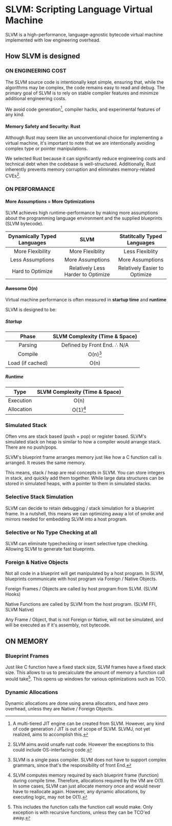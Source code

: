 # SLVM: Scripting Language Virtual Machine

SLVM is a high-performance, language-agnostic bytecode virtual machine implemented with low engineering overhead.

## How SLVM is designed

### ON ENGINEERING COST

The SLVM source code is intentionally kept simple, ensuring that, while the algorithms may be complex, the code remains easy to read and debug. The primary goal of SLVM is to rely on stable compiler features and minimize additional engineering costs.

We avoid code generation[^1], compiler hacks, and experimental features of any kind.

#### Memory Safety and Security: Rust

Although Rust may seem like an unconventional choice for implementing a virtual machine, it's important to note that we are intentionally avoiding complex type or pointer manipulations.

We selected Rust because it can significantly reduce engineering costs and technical debt when the codebase is well-structured. Additionally, Rust inherently prevents memory corruption and eliminates memory-related CVEs[^2].

### ON PERFORMANCE

#### More Assumptions = More Optimizations

SLVM achieves high runtime-performance by making more assumptions about the
programming language environment and the supplied blueprints (SLVM bytecode).

| Dynamically Typed Languages |                SLVM                |  Statitcally Typed Languages  |
| :-------------------------: | :--------------------------------: | :---------------------------: |
|      More Flexibility       |          More Flexiblity           |        Less Flexiblity        |
|      Less Assumptions       |          More Assumptions          |       More Assumptions        |
|      Hard to Optimize       | Relatively Less Harder to Optimize | Relatively Easier to Optimize |

#### Awesome O(n)

Virtual machine performance is often measured in **startup time** and **runtime**

SLVM is designed to be:

##### Startup

|      Phase       | SLVM Complexity (Time & Space) |
| :--------------: | :----------------------------: |
|     Parsing      |  Defined by Front End. ∴ N/A   |
|     Compile      |            O(n)[^3]            |
| Load (if cached) |              O(n)              |

##### Runtime

|    Type    | SLVM Complexity (Time & Space) |
| :--------: | :----------------------------: |
| Execution  |              O(n)              |
| Allocation |            O(1)[^4]            |

### Simulated Stack

Often vms are stack based (push + pop) or register based. SLVM's simulated stack on heap is similar to how a compiler would arrange stack. There are no push/pops.

SLVM's blueprint frame arranges memory just like how a C function call is arranged. It reuses the same memory.

This means, stack / heap are real concepts in SLVM. You can store integers in stack, and quickly add them together. While large data structures can be stored in simulated heaps, with a pointer to them in simulated stacks.

### Selective Stack Simulation

SLVM can decide to retain debugging / stack simulation for a blueprint frame. In a nutshell, this means we can optimizing away a lot of smoke and mirrors needed for embedding SLVM into a host program.

### Selective or No Type Checking at all

SLVM can eliminate typechecking or insert selective type checking. Allowing SLVM to generate fast blueprints.

### Foreign & Native Objects

Not all code in a blueprint will get manipulated by a host program. In SLVM, blueprints communicate with
host program via Foreign / Native Objects.

Foreign Frames / Objects are called by host program from SLVM. (SLVM Hooks)

Native Functions are called by SLVM from the host program. (SLVM FFI, SLVM Native)

Any Frame / Object, that is not Foreign or Native, will not be simulated, and will be executed as if
it's assembly, not bytecode.

## ON MEMORY

### Blueprint Frames

Just like C function have a fixed stack size, SLVM frames have a fixed stack size. This allows to us
to precalculate the amount of memory a function call would take[^5]. This opens up windows for various
optimizations such as TCO.

### Dynamic Allocations

Dynamic allocations are done using arena allocators, and have zero overhead, unless they are Native / Foreign Objects.

[^1]: A multi-tiered JIT engine can be created from SLVM. However, any kind of code generation / JIT is out of scope of SLVM. SLVMJ, not yet realized, aims to accomplish this.
[^2]: SLVM aims avoid unsafe rust code. However the exceptions to this could include OS-interfacing code.
[^3]:
    SLVM is a single pass compiler. SLVM does not have to support complex grammars, since that's the
    responsibility of front End.

[^4]:
    SLVM computes memory required by each blueprint frame (function) during compile time.
    Therefore, allocations required by the VM are O(1). In some cases, SLVM can just allocate memory once and would never have to reallocate again. However, any dynamic allocations, by executing
    logic, may not be O(1).

[^5]:
    This includes the function calls the function call would make. Only exception is with recursive
    functions, unless they can be TCO'ed away.
